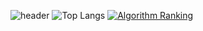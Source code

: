 ![header](https://capsule-render.vercel.app/api?type=waving&color=gradient&height=360&text=lejy&fontSize=70&fontAlign=50&fontAlignY=50&desc=space&descSize=20&descAlign=50&descAlignY=63)
![Top Langs](https://github-readme-stats.vercel.app/api/top-langs/?username=lejy&layout=compact)
[![Algorithm Ranking](https://mazassumnida.wtf/api/v2/generate_badge?boj=mbc09111)](https://solved.ac/profile/mbc09111)
